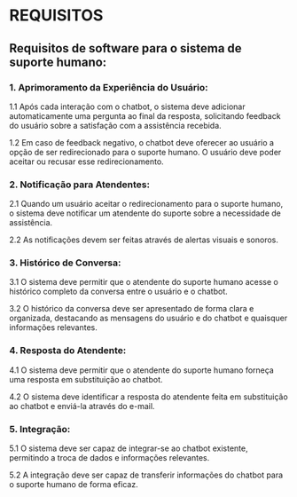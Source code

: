 # REQUISITOS

## Requisitos de software para o sistema de suporte humano:

### 1. Aprimoramento da Experiência do Usuário:

   1.1 Após cada interação com o chatbot, o sistema deve adicionar automaticamente uma pergunta ao final da resposta, solicitando feedback do usuário sobre a satisfação com a assistência recebida.

   1.2 Em caso de feedback negativo, o chatbot deve oferecer ao usuário a opção de ser redirecionado para o suporte humano. O usuário deve poder aceitar ou recusar esse redirecionamento.

### 2. Notificação para Atendentes:

   2.1 Quando um usuário aceitar o redirecionamento para o suporte humano, o sistema deve notificar um atendente do suporte sobre a necessidade de assistência.

   2.2 As notificações devem ser feitas através de alertas visuais e sonoros.

### 3. Histórico de Conversa:

   3.1 O sistema deve permitir que o atendente do suporte humano acesse o histórico completo da conversa entre o usuário e o chatbot.

   3.2 O histórico da conversa deve ser apresentado de forma clara e organizada, destacando as mensagens do usuário e do chatbot e quaisquer informações relevantes.

### 4. Resposta do Atendente:

   4.1 O sistema deve permitir que o atendente do suporte humano forneça uma resposta em substituição ao chatbot.

   4.2 O sistema deve identificar a resposta do atendente feita em substituição ao chatbot e enviá-la através do e-mail.

### 5. Integração:

   5.1 O sistema deve ser capaz de integrar-se ao chatbot existente, permitindo a troca de dados e informações relevantes.

   5.2 A integração deve ser capaz de transferir informações do chatbot para o suporte humano de forma eficaz.

